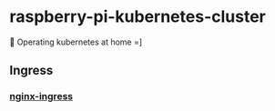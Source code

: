 # raspberry-pi-kubernetes-cluster

🚢 Operating kubernetes at home =]

## Ingress
### [nginx-ingress](https://kubernetes.github.io/ingress-nginx/kubectl-plugin/)
